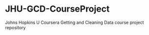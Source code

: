 # JHU-GCD-CourseProject
Johns Hopkins U Coursera Getting and Cleaning Data course project repository
